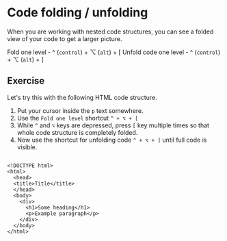 Code folding / unfolding
=========================

When you are working with nested code structures, you can see a folded view
of your code to get a larger picture.

Fold one level - ^ (`control`) + ⌥ (`alt`) + [
Unfold code one level - ^ (`control`) + ⌥ (`alt`) + ]

Exercise
---------

Let's try this with the following HTML code structure.

1. Put your cursor inside the `p` text somewhere.
2. Use the `Fold one level` shortcut `^ + ⌥ + [`
3. While `^` and `⌥` keys are depressed, press `[` key multiple times
   so that whole code structure is completely folded.
4. Now use the shortcut for unfolding code `^ + ⌥ + ]` until full code
   is visible.

```

<!DOCTYPE html>
<html>
  <head>
  <title>Title</title>
  </head>
  <body>
    <div>
      <h1>Some heading</h1>
      <p>Example paragraph</p>
    </div>
  </body>
</html>


```